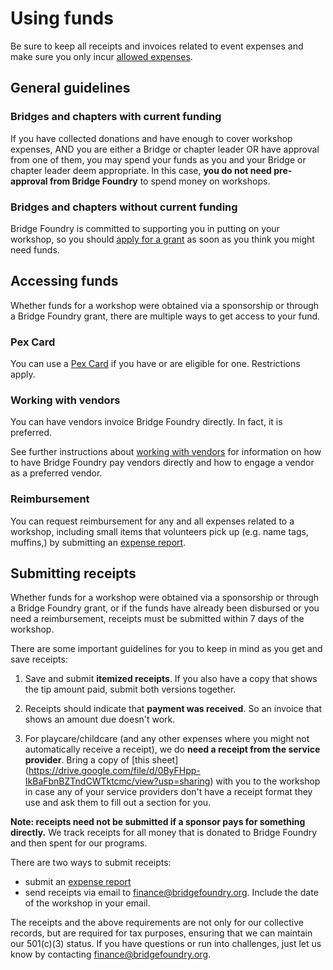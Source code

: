 # Using funds

Be sure to keep all receipts and invoices related to event expenses and make sure you only incur [allowed expenses](workshop-expenses.md).

## General guidelines
### Bridges and chapters with current funding
If you have collected donations and have enough to cover workshop expenses, AND you are either a Bridge or chapter leader OR have approval from one of them, you may spend your funds as you and your Bridge or chapter leader deem appropriate. In this case, **you do not need pre-approval from Bridge Foundry** to spend money on workshops.

### Bridges and chapters without current funding
Bridge Foundry is committed to supporting you in putting on your workshop, so you should [apply for a grant](../financial-support/workshop-grant-applications.md) as soon as you think you might need funds.

## Accessing funds
Whether funds for a workshop were obtained via a sponsorship or through a Bridge Foundry grant, there are multiple ways to get access to your fund.

### Pex Card
You can use a [Pex Card](pex-cards.md) if you have or are eligible for one. Restrictions apply.

### Working with vendors
You can have vendors invoice Bridge Foundry directly. In fact, it is preferred.

See further instructions about [working with vendors](working-with-vendors.md) for information on how to have Bridge Foundry pay vendors directly and how to engage a vendor as a preferred vendor.

### Reimbursement
You can request reimbursement for any and all expenses related to a workshop, including small items that volunteers pick up (e.g. name tags, muffins,) by submitting an [expense report](expense-report.md).

## Submitting receipts

Whether funds for a workshop were obtained via a sponsorship or through a Bridge Foundry grant, or if the funds have already been disbursed or you need a reimbursement, receipts must be submitted within 7 days of the workshop.

There are some important guidelines for you to keep in mind as you get and save receipts:

1. Save and submit **itemized receipts**. If you also have a copy that shows the tip amount paid, submit both versions together.

2. Receipts should indicate that **payment was received**. So an invoice that shows an amount due doesn't work.

3. For playcare/childcare (and any other expenses where you might not automatically receive a receipt), we do **need a receipt from the service provider**. Bring a copy of [this sheet] (https://drive.google.com/file/d/0ByFHpp-IkBaFbnBZTndCWTktcmc/view?usp=sharing) with you to the workshop in case any of your service providers don't have a receipt format they use and ask them to fill out a section for you. 

**Note: receipts need not be submitted if a sponsor pays for something directly.** We track receipts for all money that is donated to Bridge Foundry and then spent for our programs.

There are two ways to submit receipts:
- submit an [expense report](expense-report.md)
- send receipts via email to finance@bridgefoundry.org. Include the date of the workshop in your email.

The receipts and the above requirements are not only for our collective records, but are required for tax purposes, ensuring that we can maintain our 501(c)(3) status. If you have questions or run into challenges, just let us know by contacting finance@bridgefoundry.org.
